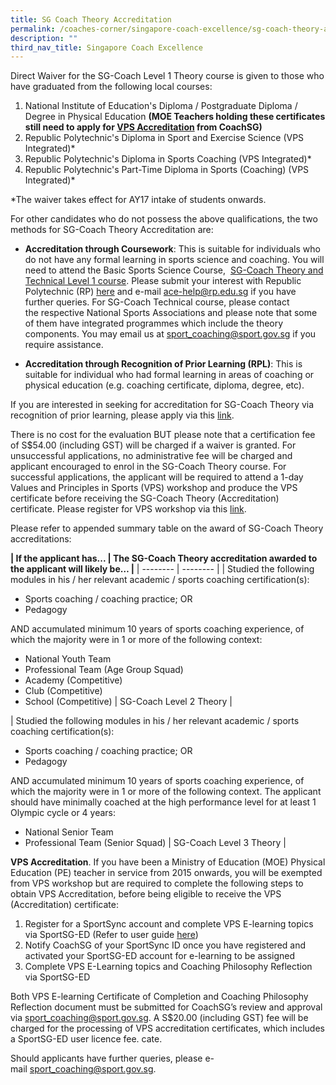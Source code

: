 ```yaml
---
title: SG Coach Theory Accreditation
permalink: /coaches-corner/singapore-coach-excellence/sg-coach-theory-accreditation/
description: ""
third_nav_title: Singapore Coach Excellence
---
```

Direct Waiver for the SG-Coach Level 1 Theory course is given to those who have graduated from the following local courses: 

1.  National Institute of Education's Diploma / Postgraduate Diploma / Degree in Physical Education **(MOE Teachers holding these certificates still need to apply for [VPS Accreditation](/sports-education/value-and-principles-in-sport/) from CoachSG)**
2.  Republic Polytechnic's Diploma in Sport and Exercise Science (VPS Integrated)\*
3.  Republic Polytechnic's Diploma in Sports Coaching (VPS Integrated)\*
4.  Republic Polytechnic's Part-Time Diploma in Sports (Coaching) (VPS Integrated)\*

\*The waiver takes effect for AY17 intake of students onwards.

For other candidates who do not possess the above qualifications, the two methods for SG-Coach Theory Accreditation are:

*   **Accreditation through Coursework**: This is suitable for individuals who do not have any formal learning in sports science and coaching. You will need to attend the Basic Sports Science Course,  [SG-Coach Theory and Technical Level 1 course](/support-resources/coaches-corner/singapore-coach-excellence-sg-coach-programme/). Please submit your interest with Republic Polytechnic (RP) [here](http://www.rp.edu.sg/ace_short_courses.aspx) and e-mail [ace-help@rp.edu.sg](mailto:ace-help@rp.edu.sg) if you have further queries. For SG-Coach Technical course, please contact the respective National Sports Associations and please note that some of them have integrated programmes which include the theory components. You may email us at [sport_coaching@sport.gov.sg](mailto:sport_coaching@sport.gov.sg) if you require assistance.
    
*   **Accreditation through Recognition of Prior Learning (RPL)**: This is suitable for individual who had formal learning in areas of coaching or physical education (e.g. coaching certificate, diploma, degree, etc).

If you are interested in seeking for accreditation for SG-Coach Theory via recognition of prior learning, please apply via this [link](https://go.gov.sg/rplapplicationform).

There is no cost for the evaluation BUT please note that a certification fee of S$54.00 (including GST) will be charged if a waiver is granted. For unsuccessful applications, no administrative fee will be charged and applicant encouraged to enrol in the SG-Coach Theory course. For successful applications, the applicant will be required to attend a 1-day Values and Principles in Sports (VPS) workshop and produce the VPS certificate before receiving the SG-Coach Theory (Accreditation) certificate. Please register for VPS workshop via this [link](https://www.rp.edu.sg/ace/short-course/detail/values-principles-in-sports).

Please refer to appended summary table on the award of SG-Coach Theory accreditations:

**| If the applicant has... | The SG-Coach Theory accreditation awarded to the applicant will likely be… |**
| -------- | -------- |
| Studied the following modules in his / her relevant academic / sports coaching certification(s):

* Sports coaching / coaching practice; OR
* Pedagogy

AND accumulated minimum 10 years of sports coaching experience, of which the majority were in 1 or more of the following context:

* National Youth Team
* Professional Team (Age Group Squad)
* Academy (Competitive)
* Club (Competitive)
* School (Competitive) | SG-Coach Level 2 Theory |

| Studied the following modules in his / her relevant academic / sports coaching certification(s):

* Sports coaching / coaching practice; OR
* Pedagogy

AND accumulated minimum 10 years of sports coaching experience, of which the majority were in 1 or more of the following context. The applicant should have minimally coached at the high performance level for at least 1 Olympic cycle or 4 
years:

* National Senior Team
* Professional Team (Senior Squad) | SG-Coach Level 3 Theory |


**VPS Accreditation**.
If you have been a Ministry of Education (MOE) Physical Education (PE) teacher in service from 2015 onwards, you will be exempted from VPS workshop but are required to complete the following steps to obtain VPS Accreditation, before being eligible to receive the VPS (Accreditation) certificate:

1.  Register for a SportSync account and complete VPS E-learning topics via SportSG-ED (Refer to user guide [here](/files/Support/Coaches'%20Corner/Singapore%20Coach%20Excellence/SportSync(Registration)_SportSGED(Activation)_UserGuide.pdf))
2.  Notify CoachSG of your SportSync ID once you have registered and activated your SportSG-ED account for e-learning to be assigned
3.  Complete VPS E-Learning topics and Coaching Philosophy Reflection via SportSG-ED

Both VPS E-learning Certificate of Completion and Coaching Philosophy Reflection document must be submitted for CoachSG’s review and approval via [sport_coaching@sport.gov.sg](mailto:sport_coaching@sport.gov.sg). A S$20.00 (including GST) fee will be charged for the processing of VPS accreditation certificates, which includes a SportSG-ED user licence fee.
cate.

Should applicants have further queries, please e-mail [sport_coaching@sport.gov.sg](mailto:sport_coaching@sport.gov.sg).